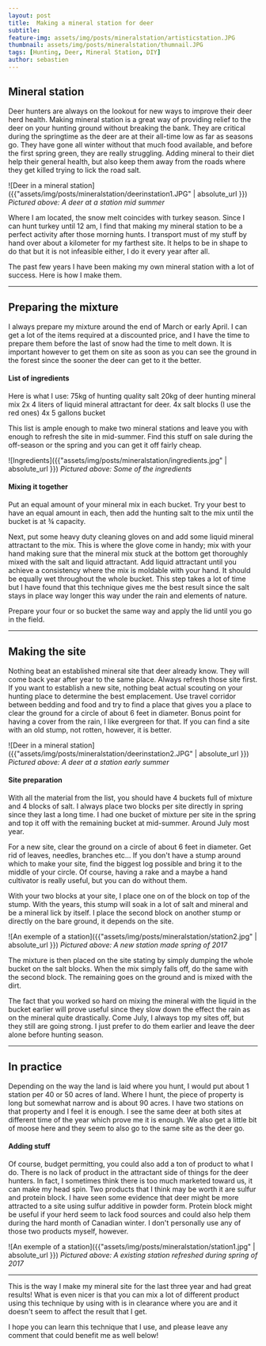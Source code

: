 ```yaml
---
layout: post
title:  Making a mineral station for deer
subtitle:
feature-img: assets/img/posts/mineralstation/artisticstation.JPG
thumbnail: assets/img/posts/mineralstation/thumnail.JPG
tags: [Hunting, Deer, Mineral Station, DIY]
author: sebastien
---
```


## Mineral station

Deer hunters are always on the lookout for new ways to improve their deer herd health. Making mineral station is a great way of providing relief to the deer on your hunting ground without breaking the bank. They are critical during the springtime as the deer are at their all-time low as far as seasons go. They have gone all winter without that much food available, and before the first spring green, they are really struggling. Adding mineral to their diet help their general health, but also keep them away from the roads where they get killed trying to lick the road salt.

![Deer in a mineral station]({{"assets/img/posts/mineralstation/deerinstation1.JPG" | absolute_url }})
*Pictured above: A deer at a station mid summer*

Where I am located, the snow melt coincides with turkey season. Since I can hunt turkey until 12 am, I find that making my mineral station to be a perfect activity after those morning hunts. I transport must of my stuff by hand over about a kilometer for my farthest site. It helps to be in shape to do that but it is not infeasible either, I do it every year after all.

The past few years I have been making my own mineral station with a lot of success. Here is how I make them.

*****

## Preparing the mixture

I always prepare my mixture around the end of March or early April. I can get a lot of the items required at a discounted price, and I have the time to prepare them before the last of snow had the time to melt down. It is important however to get them on site as soon as you can see the ground in the forest since the sooner the deer can get to it the better.

#### List of ingredients

Here is what I use:
75kg of hunting quality salt
20kg of deer hunting mineral mix
2x 4 liters of liquid mineral attractant for deer.
4x salt blocks (I use the red ones)
4x 5 gallons bucket

This list is ample enough to make two mineral stations and leave you with enough to refresh the site in mid-summer. Find this stuff on sale during the off-season or the spring and you can get it off fairly cheap.

![Ingredients]({{"assets/img/posts/mineralstation/ingredients.jpg" | absolute_url }})
*Pictured above: Some of the ingredients*

#### Mixing it together

Put an equal amount of your mineral mix in each bucket. Try your best to have an equal amount in each, then add the hunting salt to the mix until the bucket is at ¾ capacity.

Next, put some heavy duty cleaning gloves on and add some liquid mineral attractant to the mix. This is where the glove come in handy; mix with your hand making sure that the mineral mix stuck at the bottom get thoroughly mixed with the salt and liquid attractant. Add liquid attractant until you achieve a consistency where the mix is moldable with your hand. It should be equally wet throughout the whole bucket. This step takes a lot of time but I have found that this technique gives me the best result since the salt stays in place way longer this way under the rain and elements of nature.

Prepare your four or so bucket the same way and apply the lid until you go in the field.

*****

## Making the site

Nothing beat an established mineral site that deer already know. They will come back year after year to the same place. Always refresh those site first. If you want to establish a new site, nothing beat actual scouting on your hunting place to determine the best emplacement. Use travel corridor between bedding and food and try to find a place that gives you a place to clear the ground for a circle of about 6 feet in diameter. Bonus point for having a cover from the rain, I like evergreen for that. If you can find a site with an old stump, not rotten, however, it is better.

![Deer in a mineral station]({{"assets/img/posts/mineralstation/deerinstation2.JPG" | absolute_url }})
*Pictured above: A deer at a station early summer*

#### Site preparation

With all the material from the list, you should have 4 buckets full of mixture and 4 blocks of salt. I always place two blocks per site directly in spring since they last a long time. I had one bucket of mixture per site in the spring and top it off with the remaining bucket at mid-summer. Around July most year.

For a new site, clear the ground on a circle of about 6 feet in diameter. Get rid of leaves, needles, branches etc… If you don't have a stump around which to make your site, find the biggest log possible and bring it to the middle of your circle. Of course, having a rake and a maybe a hand cultivator is really useful, but you can do without them.

With your two blocks at your site, I place one on of the block on top of the stump. With the years, this stump will soak in a lot of salt and mineral and be a mineral lick by itself. I place the second block on another stump or directly on the bare ground, it depends on the site.

![An exemple of a station]({{"assets/img/posts/mineralstation/station2.jpg" | absolute_url }})
*Pictured above: A new station made spring of 2017*

The mixture is then placed on the site stating by simply dumping the whole bucket on the salt blocks. When the mix simply falls off, do the same with the second block. The remaining goes on the ground and is mixed with the dirt.

The fact that you worked so hard on mixing the mineral with the liquid in the bucket earlier will prove useful since they slow down the effect the rain as on the mineral quite drastically. Come July, I always top my sites off, but they still are going strong. I just prefer to do them earlier and leave the deer alone before hunting season.

*****

## In practice

Depending on the way the land is laid where you hunt, I would put about 1 station per 40 or 50 acres of land. Where I hunt, the piece of property is long but somewhat narrow and is about 90 acres. I have two stations on that property and I feel it is enough. I see the same deer at both sites at different time of the year which prove me it is enough. We also get a little bit of moose here and they seem to also go to the same site as the deer go.

#### Adding stuff

Of course, budget permitting, you could also add a ton of product to what I do. There is no lack of product in the attractant side of things for the deer hunters. In fact, I sometimes think there is too much marketed toward us, it can make my head spin. Two products that I think may be worth it are sulfur and protein block. I have seen some evidence that deer might be more attracted to a site using sulfur additive in powder form. Protein block might be useful if your herd seem to lack food sources and could also help them during the hard month of Canadian winter. I don't personally use any of those two products myself, however.

![An exemple of a station]({{"assets/img/posts/mineralstation/station1.jpg" | absolute_url }})
*Pictured above: A existing station refreshed during spring of 2017*

*****

This is the way I make my mineral site for the last three year and had great results! What is even nicer is that you can mix a lot of different product using this technique by using with is in clearance where you are and it doesn't seem to affect the result that I get.

I hope you can learn this technique that I use, and please leave any comment that could benefit me as well below!
